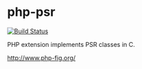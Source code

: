 # php-psr

[![Build Status](https://travis-ci.org/sanpii/php-psr.svg)](https://travis-ci.org/sanpii/php-psr)

PHP extension implements PSR classes in C.

<http://www.php-fig.org/>
